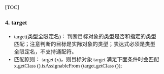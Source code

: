 <span  style="font-family: Simsun,serif; font-size: 17px; ">

[TOC]

### 4. target

- target(类型全限定名)： 判断目标对象的类型是否和指定的类型匹配；注意判断的目标是实际对象的类型；表达式必须是类型全限定名，不支持通配符。
- 匹配原则： target (x)，则目标对象 target 满足下面条件时会匹配 x.getClass ().isAssignableFrom (target.getClass ());

</span>